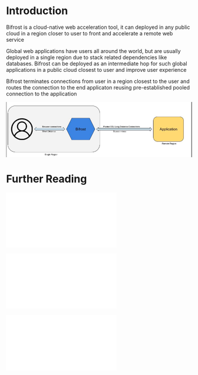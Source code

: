 # Introduction

Bifrost is a cloud-native web acceleration tool, it can deployed in any public cloud in a region closer to user to front and accelerate a remote web service

Global web applications have users all around the world, but are usually deployed in a single region due to stack related dependencies like databases. Bifrost can be deployed as an intermediate hop for such global applications in a public cloud closest to user and improve user experience

Bifrost terminates connections from user in a region closest to the user and routes the connection to the end applicaton reusing pre-established pooled connection to the application

![basic introduction](images/bifrost_intro.jpg)



# Further Reading

![Development](docs/development.md)

![Deployment](docs/deployment.md)

![Deployment Case Study](docs/deployment_casestudy.md)
